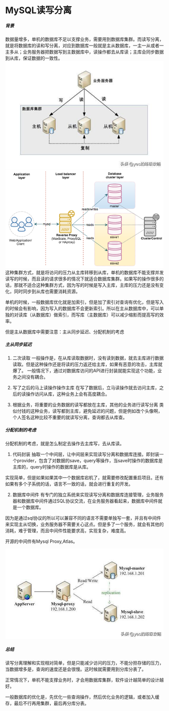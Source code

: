 MySQL读写分离
====
##### 背景
 数据量增多，单机的数据库不足以支撑业务，需要用到数据库集群。而读写分离，就是将数据库的读和写分离，对应到数据库一般就是主从数据库，一主一从或者一主多从；业务服务器把数据写到主数据库中，读操作都去从库读；主库会同步数据到从库，保证数据的一致性。
 ![读写分离示意](/doc/mysql/pic/读写分离.jpg)
 ![读写分离new](/doc/mysql/pic/读写分离new.png)
这种集群方式，就是将访问的压力从主库转移到从库，单机的数据库不能支撑并发读写的时候，而且读的请求很多的情况下就适合数据库集群。如果写的操作很多的话，那就不适合这种集群方式，因为写的时候是写入主库，主库的压力还是没有变化，同时同步到从库也需要消耗资源。

单机的时候，一般数据库优化就是加索引，但是加了索引对查询有优化，但是写入的时候会有影响，因为写入的数据库不会更新索引。所以在主从数据库中，可以单独的对读库（从数据库）做索引，而写库（主数据库）可以减少缩影而提高写的效率。

但是主从数据库中需要注意：主从同步延迟、分配机制的考虑

##### 主从同步延迟
 1. 二次读取
一般操作是，在从库读取数据时，没有读到数据，就去主库进行数据读取。但是这种操作还是将读的压力返还给主库，如果有恶意的攻击，主库就爆了。
一般情况下，通过对数据库访问的API进行封装就能实现这个功能，业务之间没有耦合。

2. 写了之后的马上读操作操作主库
在写了数据后，立马读操作就去访问主库，之后的读操作访问从库，这种业务上会有高度耦合。

3. 根据业务，将重要的业务数据的读写都放在主库，其他的业务进行读写分离
类似付钱的这种业务，读写都到主库，避免延迟的问题，但是例如改个头像啊，个人签名这种比较不重要的就读写分离，查询都去从库查。

##### 分配机制的考虑
分配机制的考虑，就是怎么制定去操作去主库写，去从库读。

1. 代码封装
抽取一个中间层，让中间层来实现读写分离和数据库连接。即封装一个provider，包含了对数据的save，query等操作，当save时操作的数据库是主库的，query时操作的数据库是从库。

实现简单，但是如果如果其中一个数据库宕机了，就需要修改配置重启项目。还有如果有多个子系统的话，语言不一致的话，就会进行重复的开发。

2. 数据库中间件
有专门的独立系统来实现读写分离和数据库连接管理，业务服务器和数据库中间件通过SQL协议交流，在业务服务器看起来，数据库中间件就是一个数据库。

因为是通过sql协议的所以可以兼容不同的语言不需要单独写一套，并且有中间件来实现主从切换，业务服务器不需要关心这点。但是多了一个服务，就会有其他的消耗，难于管理，而且中间件性能要求高，实现复杂，难度高。

开源的中间件有Mysql Proxy,Atlas。

![数据库中间件](/doc/mysql/pic/数据库中间件.jpg)

##### 总结
读写分离理解和实现相对简单，但是只能减少访问的压力，不能分担存储的压力，当数据增多是，查询的速度还是会很慢。这时候就需要用到分库分表了。

正常情况下，单机不能支撑业务时，才会用数据库集群，软件设计越简单的设计越好。

一般数据库的优化是，先优化一些查询操作，然后优化业务的逻辑，或者加入缓存，最后不行再用集群，最后再分库分表。